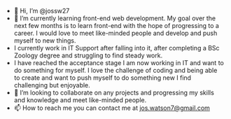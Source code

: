 - 👋 Hi, I’m @jossw27
- 🌱 I’m currently learning front-end web development. My goal over the next few months is to learn front-end with the hope of progressing to a career. I would love to meet like-minded people and develop and push myself to new things.
- I currently work in IT Support after falling into it, after completing a BSc Zoology degree and struggling to find steady work.
- I have reached the acceptance stage I am now working in IT and want to do something for myself. I love the challenge of coding and being able to create and want to push myself to do something new I find challenging but enjoyable.
- 💞️ I’m looking to collaborate on any projects and progressing my skills and knowledge and meet like-minded people.
- 📫 How to reach me you can contact me at jos.watson7@gmail.com

<!---
jossw27/jossw27 is a ✨ special ✨ repository because its `README.md` (this file) appears on your GitHub profile.
You can click the Preview link to take a look at your changes.
--->
